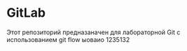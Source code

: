 # GitLab

Этот репозиторий предназаначен для лабораторной Git c использованием git flow
ыоваио
1235132
